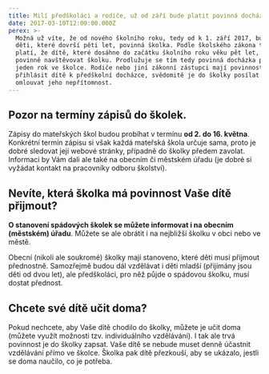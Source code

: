 ```yaml
---
title: Milí předškoláci a rodiče, už od září bude platit povinná docházka do školky
date: 2017-03-10T12:00:00.000Z
perex: >-
  Možná už víte, že od nového školního roku, tedy od k 1. září 2017, bude pro
  děti, které dovrší pěti let, povinná školka. Podle školského zákona totiž
  platí, že dítě, které dosáhne do začátku školního roku věku pět let, musí
  povinně navštěvovat školku. Prodlužuje se tím tedy povinná docházka právě o
  jeden rok ve školce. Rodiče nebo jiní zákonní zástupci mají povinnost
  přihlásit dítě k předškolní docházce, svědomitě je do školky posílat a také
  omlouvat jeho nepřítomnost.
---
```


## Pozor na termíny zápisů do školek.

Zápisy do mateřských škol budou probíhat v termínu **od 2. do 16. května**. Konkrétní termín zápisu si však každá mateřská škola určuje sama, proto je dobré sledovat její webové stránky, případně do školky předem zavolat. Informaci by Vám dali ale také na obecním či městském úřadu (je dobré si vyžádat kontakt na pracovníky odboru školství).

## Nevíte, která školka má povinnost Vaše dítě přijmout?

**O stanovení spádových školek se můžete informovat i na obecním (městském) úřadu**. Můžete se ale obrátit i na nejbližší školku v obci nebo ve městě.



Obecní (nikoli ale soukromé) školky mají stanoveno, které děti musí přijmout přednostně. Samozřejmě budou dál vzdělávat i děti mladší (přijímány jsou děti od dvou let), ale předškoláci, pro něž půjde o spádovou školku, musí dostat přednost.

## Chcete své dítě učit doma?

Pokud nechcete, aby Vaše dítě chodilo do školky, můžete je učit doma (můžete využít možnosti tzv. individuálního vzdělávání). I tak ale trvá povinnost je do školky zapsat. Vaše dítě se nebude muset denně účastnit vzdělávání přímo ve školce. Školka pak dítě přezkouší, aby se ukázalo, jestli se doma naučilo, co je potřeba.


